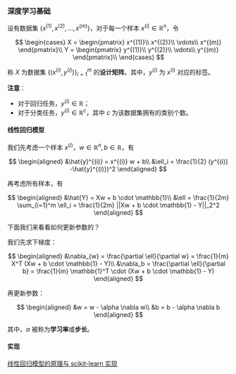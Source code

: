 ### 深度学习基础

设有数据集 $\{ x^{(1)}, x^{(2)}, \ldots, x^{(m)} \}$，对于每一个样本 $x^{(i)} \in \mathbb{R}^n$，令

$$
\begin{cases}
X = \begin{pmatrix} x^{(1)}\\ x^{(2)}\\ \vdots\\ x^{(m)} \end{pmatrix}\\
Y = \begin{pmatrix} y^{(1)}\\ y^{(2)}\\ \vdots\\ y^{(m)} \end{pmatrix}\\
\end{cases}
$$

称 $X$ 为数据集 $\{(x^{(i)}, y^{(i)})\}_{i=1}^m$ 的**设计矩阵**。其中，$y^{(i)}$ 为 $x^{(i)}$ 对应的标签。

**注意**：

- 对于回归任务，$y^{(i)} \in \mathbb{R}$；
- 对于分类任务，$y^{(i)} \in \mathbb{R}^c$，其中 $c$ 为该数据集拥有的类别个数。

#### 线性回归模型

我们先考虑一个样本 $x^{(i)}$，$w \in \mathbb{R}^n, b \in \mathbb{R}$，有

$$
\begin{aligned}
&\hat{y}^{(i)} = x^{(i)} w + b\\
&\ell_i = \frac{1}{2} (y^{(i)} -\hat{y}^{(i)})^2
\end{aligned}
$$

再考虑所有样本，有

$$
\begin{aligned}
&\hat{Y} = Xw + b \cdot \mathbb{1}\\
&\ell = \frac{1}{2m} \sum_{i=1}^m \ell_i = \frac{1}{2m} ||Xw + b \cdot \mathbb{1} - Y||_2^2
\end{aligned}
$$

下面我们来看看如何更新参数的？

我们先求下梯度：

$$
\begin{aligned}
&\nabla_{w} = \frac{\partial \ell}{\partial w} = \frac{1}{m} X^T (Xw + b \cdot \mathbb{1} - Y)\\
&\nabla_b =  \frac{\partial \ell}{\partial b} = \frac{1}{m} \mathbb{1}^T \cdot (Xw + b \cdot \mathbb{1} - Y)
\end{aligned}
$$

再更新参数：

$$
\begin{aligned}
&w = w - \alpha \nabla w\\
&b = b - \alpha \nabla b
\end{aligned}
$$

其中，$\alpha$ 被称为**学习率**或**步长**。

#### 实现

[线性回归模型的原理与 scikit-learn 实现](https://www.jianshu.com/p/a65c3965e290)


